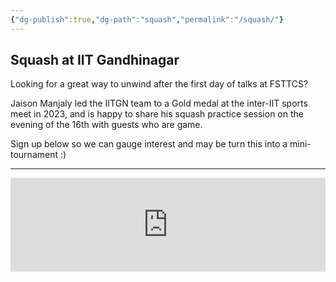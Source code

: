 ```yaml
---
{"dg-publish":true,"dg-path":"squash","permalink":"/squash/"}
---
```


## Squash at IIT Gandhinagar

Looking for a great way to unwind after the first day of talks at FSTTCS?

Jaison Manjaly led the IITGN team to a Gold medal at the inter-IIT sports meet in 2023, and is happy to share his squash practice session on the evening of the 16th with guests who are game. 

Sign up below so we can gauge interest and may be turn this into a mini-tournament :)

---
<iframe style="border:none;width:100%;" id="juggling-at-fsttcs-h9q2jp-1" src="https://opnform.com/forms/juggling-at-fsttcs-h9q2jp-1"></iframe><script type="text/javascript" onload="initEmbed('juggling-at-fsttcs-h9q2jp-1')" src="https://opnform.com/widgets/iframe.min.js"></script>